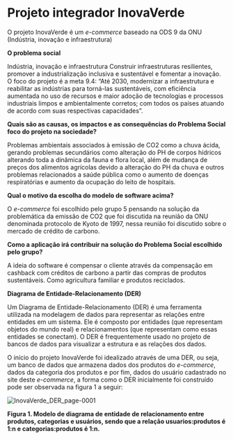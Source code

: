 # **Projeto integrador InovaVerde**
<p style="text-align: justify;">
  
  O projeto InovaVerde é um _e-commerce_ baseado na ODS 9 da ONU (Indústria, inovação e infraestrutura)

</p>

**O problema social**
<p style="text-align: justify;">
  
  Indústria, inovação e infraestrutura Construir infraestruturas resilientes, promover a industrialização inclusiva e sustentável e fomentar a inovação.
O foco do projeto é a meta 9.4: “Até 2030, modernizar a infraestrutura e reabilitar as indústrias para torná-las sustentáveis, com eficiência aumentada no uso de recursos e maior adoção de tecnologias e processos industriais limpos e ambientalmente corretos; com todos os países atuando de acordo com suas respectivas capacidades”.

</p>

**Quais são as causas, os impactos e as consequências do Problema Social foco do projeto na sociedade?**
<p style="text-align: justify;">
  
  Problemas ambientais associados à emissão de CO2 como a chuva ácida, gerando problemas secundários como alteração do PH de corpos hídricos alterando toda a dinâmica da fauna e flora local, além de mudança de preços dos alimentos agrícolas devido a alteração do PH da chuva e outros problemas relacionados a saúde pública como o aumento de doenças respiratórias e aumento da ocupação do leito de hospitais.

</p>

**Qual o motivo da escolha do modelo de software acima?**
<p style="text-align: justify;">
  
  O _e-commerce_ foi escolhido pelo grupo 5 pensando na solução da problemática da emissão de CO2 que foi discutida na reunião da ONU denominada protocolo de Kyoto de 1997, nessa reunião foi discutido sobre o mercado de crédito de carbono.

</p>

**Como a aplicação irá contribuir na solução do Problema Social escolhido pelo grupo?**
<p style="text-align: justify;">
  
  A ideia do software é compensar o cliente através da compensação em cashback com créditos de carbono a partir das compras de produtos sustentáveis. Como agricultura familiar e produtos reciclados.

</p>

**Diagrama de Entidade-Relacionamento (DER)**
<p style="text-align: justify;">
  
  Um Diagrama de Entidade-Relacionamento (DER) é uma ferramenta utilizada na modelagem de dados para representar as relações entre entidades em um sistema. Ele é composto por entidades (que representam objetos do mundo real) e relacionamentos (que representam como essas entidades se conectam). O DER é frequentemente usado no projeto de bancos de dados para visualizar a estrutura e as relações dos dados.

  O início do projeto InovaVerde foi idealizado através de uma DER, ou seja, um banco de dados que armazena dados dos produtos do _e-commerce_, dados da categoria dos produtos e por fim, dados do usuário cadastrado no site deste _e-commerce_, a forma como o DER inicialmente foi construído pode ser observada na figura 1 a seguir:
</p>

![InovaVerde_DER_page-0001](https://github.com/Inova-Verde/projeto-integrador-inova-verde/assets/147213232/a7411e79-9f42-4e83-afb8-44fa9d23050a)

<p style="text-align: justify;">
  
**Figura 1. Modelo de diagrama de entidade de relacionamento entre produtos, categorias e usuários, sendo que a relação usuarios:produtos é 1:n e categorias:produtos é 1:n.**

</p>
